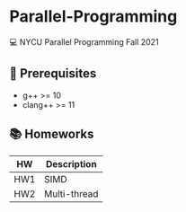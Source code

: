# Parallel-Programming
💻 NYCU Parallel Programming Fall 2021



## 🏹 Prerequisites
* g++ >= 10
* clang++ >= 11



## 📚 Homeworks 
|HW|Description|
|---|---|
|HW1|SIMD|
|HW2|Multi-thread|